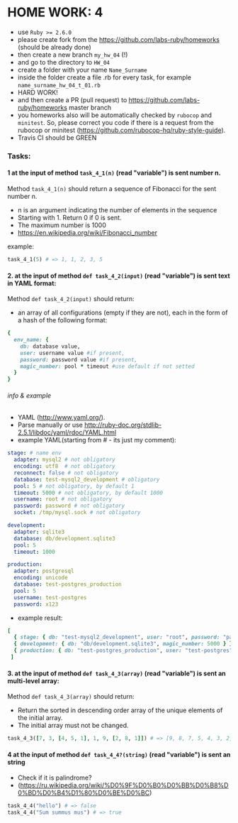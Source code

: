 # HOME WORK: 4 

- use `Ruby >= 2.6.0`
- please create fork from the https://github.com/labs-ruby/homeworks (should be
  already done)
- then create a new branch `my_hw_04` (!)
- and go to the directory to `HW_04`
- create a folder with your name `Name_Surname`
- inside the folder create a file .rb for every task, for example `name_surname_hw_04_t_01.rb` 
- HARD WORK!
- and then create a PR (pull request) to https://github.com/labs-ruby/homeworks master branch
- you homeworks also will be automatically checked by `rubocop` and `minitest`. So, please 
  correct you code if there is a request from the rubocop or minitest (https://github.com/rubocop-hq/ruby-style-guide).
- Travis CI should be GREEN

### Tasks:

#### 1 at the input of method `task_4_1(n)` (read "variable") is sent number n.
Method `task_4_1(n)` should return a sequence of Fibonacci for the sent number n. 
  - n is an argument indicating the number of elements in the sequence
  - Starting with 1. Return 0 if 0 is sent.
  - The maximum number is 1000
  - https://en.wikipedia.org/wiki/Fibonacci_number 

example:

```ruby
task_4_1(5) # => 1, 1, 2, 3, 5
```

#### 2. at the input of method `def task_4_2(input)` (read "variable") is sent text in YAML format:
Method `def task_4_2(input)` should return:
- an array of all configurations (empty if they are not), each in the form of a hash of the following format:

```ruby
{
  env_name: {
    db: database value,
    user: username value #if present,
    password: password value #if present,
    magic_number: pool * timeout #use default if not setted
  }
}
```
###### info & example
  - YAML (http://www.yaml.org/).
  - Parse manually or use http://ruby-doc.org/stdlib-2.5.1/libdoc/yaml/rdoc/YAML.html
  - example YAML(starting from # - its just my comment):

```yaml
stage: # name env
  adapter: mysql2 # not obligatory
  encoding: utf8  # not obligatory
  reconnect: false # not obligatory
  database: test-mysql2_development # obligatory
  pool: 5 # not obligatory, by default 1
  timeout: 5000 # not obligatory, by default 1000
  username: root # not obligatory
  password: password # not obligatory
  socket: /tmp/mysql.sock # not obligatory

development:
  adapter: sqlite3
  database: db/development.sqlite3
  pool: 5
  timeout: 1000

production:
  adapter: postgresql
  encoding: unicode
  database: test-postgres_production
  pool: 5
  username: test-postgres
  password: x123
```
  - example result:

```ruby
[
  { stage: { db: "test-mysql2_development", user: "root", password: "password", magic_number: 25000 } },
  { development: { db: "db/development.sqlite3", magic_number: 5000 } },
  { production: { db: "test-postgres_production", user: "test-postgres", password: "x123", magic_number: 5000 } },
 ]
 ```

#### 3. at the input of method `def task_4_3(array)` (read "variable") is sent an multi-level array:
Method `def task_4_3(array)` should return:
- Return the sorted in descending order array of the unique elements of the initial array. 
- The initial array must not be changed.

```ruby
task_4_3([7, 3, [4, 5, 1], 1, 9, [2, 8, 1]]) # => [9, 8, 7, 5, 4, 3, 2, 1]
```

#### 4 at the input of method `def task_4_4?(string)` (read "variable") is sent an string
- Check if it is palindrome?
- (https://ru.wikipedia.org/wiki/%D0%9F%D0%B0%D0%BB%D0%B8%D0%BD%D0%B4%D1%80%D0%BE%D0%BC)

```ruby
task_4_4("hello") # => false
task_4_4("Sum summus mus") # => true
```
